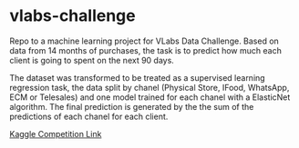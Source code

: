 # vlabs-challenge
Repo to a machine learning project for VLabs Data Challenge. Based on data from 14 months of purchases, the task is to predict how much each client is going to spent on the next 90 days.

The dataset was transformed to be treated as a supervised learning regression task, the data split by chanel (Physical Store, IFood, WhatsApp, ECM or Telesales) and one model trained for each chanel with a ElasticNet algorithm. The final prediction is generated by the the sum of the predictions of each chanel for each client.

[Kaggle Competition Link](https://www.kaggle.com/c/VLabs-DC)
